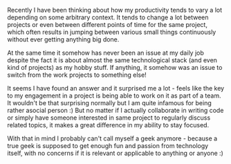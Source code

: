 ﻿<!--
Title: Staying focused by communicating
Date: 20160926T163644.6031074
Tags: code
-->
Recently I have been thinking about how my productivity tends to vary a lot depending on some
arbitrary context. It tends to change a lot between projects or even between different points of time
for the same project, which often results in jumping between various small things continuously
without ever getting anything big done.

At the same time it somehow has never been an issue at my daily job despite the fact it is about
almost the same technological stack (and even kind of projects) as my hobby stuff. If anything, it
somehow was an issue to switch from the work projects to something else!

It seems I have found an answer and it surprised me a lot - feels like the key to my engagement in
a project is being able to work on it as part of a team. It wouldn't be that surprising normally but
I am quite infamous for being rather asocial person :) But no matter if I actually collaborate in
writing code or simply have someone interested in same project to regularly discuss related topics,
it makes a great difference in my ability to stay focused.

With that in mind I probably can't call myself a geek anymore - because a true geek is supposed to
get enough fun and passion from technology itself, with no concerns if it is relevant or applicable
to anything or anyone :)